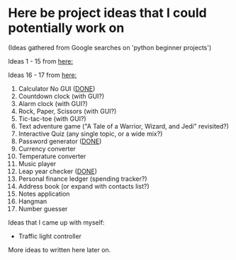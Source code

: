 # Here be project ideas that I could potentially work on

(Ideas gathered from Google searches on 'python beginner projects')

Ideas 1 - 15 from [here:](https://www.indeed.com/career-advice/career-development/beginner-projects-for-python)

Ideas 16 - 17 from [here:](https://www.geeksforgeeks.org/7-python-project-ideas-for-beginners/)

1. Calculator No GUI ([DONE](./Proj1%20-%20CalculatorNoGUI/))
2. Countdown clock (with GUI?)
3. Alarm clock (with GUI?)
4. Rock, Paper, Scissors (with GUI?)
5. Tic-tac-toe (with GUI?)
6. Text adventure game ("A Tale of a Warrior, Wizard, and Jedi" revisited?)
7. Interactive Quiz (any single topic, or a wide mix?)
8. Password generator ([DONE](./Proj2%20-%20PasswordGenerator/))
9. Currency converter
10. Temperature converter
11. Music player
12. Leap year checker ([DONE](./Proj7%20-%20LeapYear/))
13. Personal finance ledger (spending tracker?)
14. Address book (or expand with contacts list?)
15. Notes application
16. Hangman
17. Number guesser

Ideas that I came up with myself:

- Traffic light controller

More ideas to written here later on.
